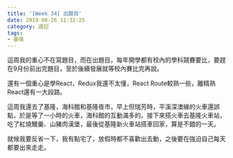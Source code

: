 ```yaml
---
title: '[Week 34] 出題目'
date: 2019-08-26 11:32:25
category: 週記
tags:
- 基隆
---
```

這周我的重心不在寫題目，而在出題目，每年開學都有校內的學科競賽要比，要趕在9月份前出完題目，至於後續發展就等校內賽比完再說。

還有一個重心是學React，Redux我還不太懂，React Route較熟一些，離精熟React還有一大段路。

這周我還去了基隆，海科館和基隆夜市，早上但瑞芳時，平溪深澳線的火車還誤點，於是等了一小時的火車，海科館的互動滿多的。接下來搭火車去基隆火車站，吃了紅燒鰻羹、山豬肉漢堡，最後從基隆新火車站搭車回家，算是不錯的一天。

就候我要反省一下，我有點宅了，放假時都不喜歡出去動，之後要在強迫自己每天都要出來走走。